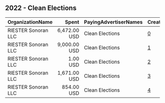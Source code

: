 ## 2022 - Clean Elections 
|OrganizationName|Spent|PayingAdvertiserNames|CreativeUrls|Impressions|Genders|AgeBrackets|CountryCodes|BillingAddresses|CandidateBallotInformation|
|:---|---:|:---|:---|---:|:---|:---|:---|:---|:---|
|RIESTER Sonoran LLC|6,472.00 USD|Clean Elections|[0](https://www.snap.com/political-ads/asset/f871fe1951b179f83c5dea5b55ccf9825d3edccc275bb645b1b1412cc40acf62?mediaType=mp4)|753,261||18+|united states|"3344 E. Camelback Rd.,Phoenix,85018,US"|Level Up Your Voting|
|RIESTER Sonoran LLC|9,000.00 USD|Clean Elections|[1](https://www.snap.com/political-ads/asset/0997bdca8320f72983d4440976a5ad11df801468529f7aba9244cf8f2222f422?mediaType=mp4)|617,374||18+|united states|"3344 E. Camelback Rd.,Phoenix,85018,US"|Level Up Your Voting|
|RIESTER Sonoran LLC|1.00 USD|Clean Elections|[2](https://www.snap.com/political-ads/asset/b581c3b3799312481fce211c9ab042d7f303287c78ace57a28184b39725b7434?mediaType=mp4)|243||18+|united states|"3344 E. Camelback Rd.,Phoenix,85018,US"|Level Up Your Voting|
|RIESTER Sonoran LLC|1,671.00 USD|Clean Elections|[3](https://www.snap.com/political-ads/asset/77161d21d3eeb23e363b40290b557d4b002331eacd34e8b106597ce1b97378fa?mediaType=mp4)|75,414||18+|united states|"3344 E. Camelback Rd.,Phoenix,85018,US"|Level Up Your Voting|
|RIESTER Sonoran LLC|854.00 USD|Clean Elections|[4](https://www.snap.com/political-ads/asset/90d00d0fc6067ad9f3aeac895bdecaaf4eb80aeca56ec2fec66c45271d141f56?mediaType=mp4)|92,004||18+|united states|"3344 E. Camelback Rd.,Phoenix,85018,US"|Level Up Your Voting|
